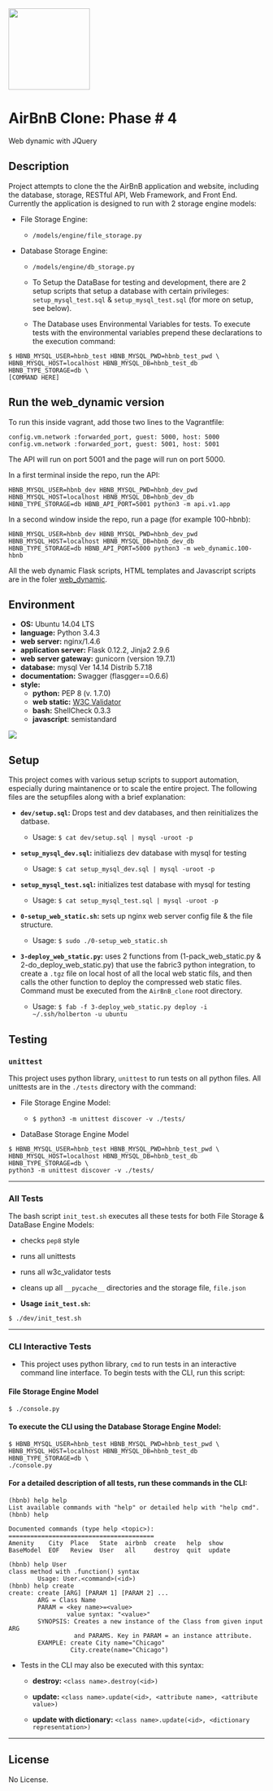<img src="https://github.com/jarehec/AirBnB_clone_v3/blob/master/dev/HBTN-hbnb-Final.png" width="160" height=auto />

# AirBnB Clone: Phase # 4

Web dynamic with JQuery

## Description

Project attempts to clone the the AirBnB application and website, including the
database, storage, RESTful API, Web Framework, and Front End.  Currently the
application is designed to run with 2 storage engine models:

* File Storage Engine:

  * `/models/engine/file_storage.py`

* Database Storage Engine:

  * `/models/engine/db_storage.py`

  * To Setup the DataBase for testing and development, there are 2 setup
  scripts that setup a database with certain privileges: `setup_mysql_test.sql`
  & `setup_mysql_test.sql` (for more on setup, see below).

  * The Database uses Environmental Variables for tests.  To execute tests with
  the environmental variables prepend these declarations to the execution
  command:

```
$ HBNB_MYSQL_USER=hbnb_test HBNB_MYSQL_PWD=hbnb_test_pwd \
HBNB_MYSQL_HOST=localhost HBNB_MYSQL_DB=hbnb_test_db HBNB_TYPE_STORAGE=db \
[COMMAND HERE]
```

## Run the web_dynamic version

To run this inside vagrant, add those two lines to the Vagrantfile:
```
config.vm.network :forwarded_port, guest: 5000, host: 5000
config.vm.network :forwarded_port, guest: 5001, host: 5001
```

The API will run on port 5001 and the page will run on port 5000.

In a first terminal inside the repo, run the API:
```
HBNB_MYSQL_USER=hbnb_dev HBNB_MYSQL_PWD=hbnb_dev_pwd HBNB_MYSQL_HOST=localhost HBNB_MYSQL_DB=hbnb_dev_db HBNB_TYPE_STORAGE=db HBNB_API_PORT=5001 python3 -m api.v1.app
```

In a second window inside the repo, run a page (for example 100-hbnb):
```
HBNB_MYSQL_USER=hbnb_dev HBNB_MYSQL_PWD=hbnb_dev_pwd HBNB_MYSQL_HOST=localhost HBNB_MYSQL_DB=hbnb_dev_db HBNB_TYPE_STORAGE=db HBNB_API_PORT=5000 python3 -m web_dynamic.100-hbnb
```

All the web dynamic Flask scripts, HTML templates and Javascript scripts are in the foler [web_dynamic](./web_dynamic).

## Environment

* __OS:__ Ubuntu 14.04 LTS
* __language:__ Python 3.4.3
* __web server:__ nginx/1.4.6
* __application server:__ Flask 0.12.2, Jinja2 2.9.6
* __web server gateway:__ gunicorn (version 19.7.1)
* __database:__ mysql Ver 14.14 Distrib 5.7.18
* __documentation:__ Swagger (flasgger==0.6.6)
* __style:__
  * __python:__ PEP 8 (v. 1.7.0)
  * __web static:__ [W3C Validator](https://validator.w3.org/)
  * __bash:__ ShellCheck 0.3.3
  * __javascript__: semistandard

<img src="https://github.com/jarehec/AirBnB_clone_v3/blob/master/dev/hbnb_step5.png" />

## Setup

This project comes with various setup scripts to support automation, especially
during maintanence or to scale the entire project.  The following files are the
setupfiles along with a brief explanation:

* **`dev/setup.sql`:** Drops test and dev databases, and then reinitializes
the datbase.

  * Usage: `$ cat dev/setup.sql | mysql -uroot -p`

* **`setup_mysql_dev.sql`:** initialiezs dev database with mysql for testing

  * Usage: `$ cat setup_mysql_dev.sql | mysql -uroot -p`

* **`setup_mysql_test.sql`:** initializes test database with mysql for testing

  * Usage: `$ cat setup_mysql_test.sql | mysql -uroot -p`

* **`0-setup_web_static.sh`:** sets up nginx web server config file & the file
  structure.

  * Usage: `$ sudo ./0-setup_web_static.sh`

* **`3-deploy_web_static.py`:** uses 2 functions from (1-pack_web_static.py &
  2-do_deploy_web_static.py) that use the fabric3 python integration, to create
  a `.tgz` file on local host of all the local web static fils, and then calls
  the other function to deploy the compressed web static files.  Command must
  be executed from the `AirBnB_clone` root directory.

  * Usage: `$ fab -f 3-deploy_web_static.py deploy -i ~/.ssh/holberton -u ubuntu`

## Testing

### `unittest`

This project uses python library, `unittest` to run tests on all python files.
All unittests are in the `./tests` directory with the command:

* File Storage Engine Model:

  * `$ python3 -m unittest discover -v ./tests/`

* DataBase Storage Engine Model

```
$ HBNB_MYSQL_USER=hbnb_test HBNB_MYSQL_PWD=hbnb_test_pwd \
HBNB_MYSQL_HOST=localhost HBNB_MYSQL_DB=hbnb_test_db HBNB_TYPE_STORAGE=db \
python3 -m unittest discover -v ./tests/
```

---

### All Tests

The bash script `init_test.sh` executes all these tests for both File Storage &
DataBase Engine Models:

  * checks `pep8` style

  * runs all unittests

  * runs all w3c_validator tests

  * cleans up all `__pycache__` directories and the storage file, `file.json`

  * **Usage `init_test.sh`:**

```
$ ./dev/init_test.sh
```

---

### CLI Interactive Tests

* This project uses python library, `cmd` to run tests in an interactive command
  line interface.  To begin tests with the CLI, run this script:

#### File Storage Engine Model

```
$ ./console.py
```

#### To execute the CLI using the Database Storage Engine Model:

```
$ HBNB_MYSQL_USER=hbnb_test HBNB_MYSQL_PWD=hbnb_test_pwd \
HBNB_MYSQL_HOST=localhost HBNB_MYSQL_DB=hbnb_test_db HBNB_TYPE_STORAGE=db \
./console.py
```

#### For a detailed description of all tests, run these commands in the CLI:

```
(hbnb) help help
List available commands with "help" or detailed help with "help cmd".
(hbnb) help

Documented commands (type help <topic>):
========================================
Amenity    City  Place   State  airbnb  create   help  show
BaseModel  EOF   Review  User   all     destroy  quit  update

(hbnb) help User
class method with .function() syntax
        Usage: User.<command>(<id>)
(hbnb) help create
create: create [ARG] [PARAM 1] [PARAM 2] ...
        ARG = Class Name
        PARAM = <key name>=<value>
                value syntax: "<value>"
        SYNOPSIS: Creates a new instance of the Class from given input ARG
                  and PARAMS. Key in PARAM = an instance attribute.
        EXAMPLE: create City name="Chicago"
                 City.create(name="Chicago")
```

* Tests in the CLI may also be executed with this syntax:

  * **destroy:** `<class name>.destroy(<id>)`

  * **update:** `<class name>.update(<id>, <attribute name>, <attribute value>)`

  * **update with dictionary:** `<class name>.update(<id>,
    <dictionary representation>)`

---

## License

No License.
